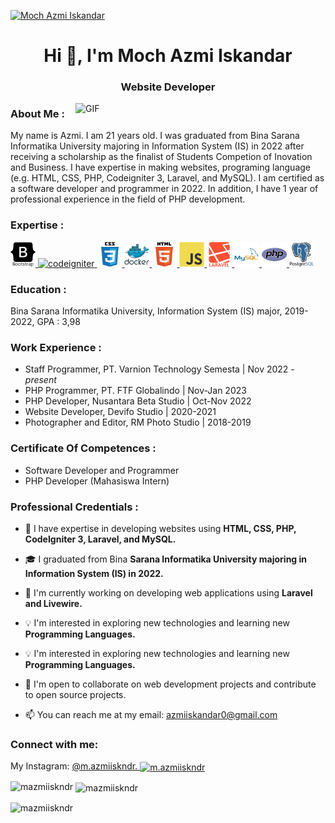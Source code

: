 [![Moch Azmi Iskandar](https://developers.giphy.com/branch/master/static/api-512d36c09662682717108a38bbb5c57d.gif)](https://mazmiiskndr.github.io/)
<h1 align="center">Hi 👋, I'm Moch Azmi Iskandar</h1>
<h3 align="center">Website Developer</h3>
<img align="right" alt="GIF" src="https://mir-s3-cdn-cf.behance.net/project_modules/max_1200/06f21a161921919.63cd7887d0a70.gif" width="400" />
<!-- <p align="left"> <img src="https://komarev.com/ghpvc/?username=mazmiiskndr&label=Profile%20views&color=0e75b6&style=flat" alt="mazmiiskndr" /> </p> -->

<h3 align="left">About Me : </h3>
<p align="left">My name is Azmi. I am 21 years old. I was
graduated from Bina Sarana Informatika University
majoring in Information System (IS) in 2022 after
receiving a scholarship as the finalist of
Students Competion of Inovation and Business. I
have expertise in making websites, programing
language (e.g. HTML, CSS, PHP, Codeigniter 3,
Laravel, and MySQL). I am certified as a software
developer and programmer in 2022. In addition, I
have 1 year of professional experience in the
field of PHP development. </p>


<h3 align="left">Expertise : </h3>
<p align="left"> <a href="https://getbootstrap.com" target="_blank" rel="noreferrer"> <img src="https://raw.githubusercontent.com/devicons/devicon/master/icons/bootstrap/bootstrap-plain-wordmark.svg" alt="bootstrap" width="40" height="40"/> </a> <a href="https://codeigniter.com" target="_blank" rel="noreferrer"> <img src="https://cdn.worldvectorlogo.com/logos/codeigniter.svg" alt="codeigniter" width="40" height="40"/> </a> <a href="https://www.w3schools.com/css/" target="_blank" rel="noreferrer"> <img src="https://raw.githubusercontent.com/devicons/devicon/master/icons/css3/css3-original-wordmark.svg" alt="css3" width="40" height="40"/> </a> <a href="https://www.docker.com/" target="_blank" rel="noreferrer"> <img src="https://raw.githubusercontent.com/devicons/devicon/master/icons/docker/docker-original-wordmark.svg" alt="docker" width="40" height="40"/> </a> <a href="https://www.w3.org/html/" target="_blank" rel="noreferrer"> <img src="https://raw.githubusercontent.com/devicons/devicon/master/icons/html5/html5-original-wordmark.svg" alt="html5" width="40" height="40"/> </a> <a href="https://developer.mozilla.org/en-US/docs/Web/JavaScript" target="_blank" rel="noreferrer"> <img src="https://raw.githubusercontent.com/devicons/devicon/master/icons/javascript/javascript-original.svg" alt="javascript" width="40" height="40"/> </a> <a href="https://laravel.com/" target="_blank" rel="noreferrer"> <img src="https://raw.githubusercontent.com/devicons/devicon/master/icons/laravel/laravel-plain-wordmark.svg" alt="laravel" width="40" height="40"/> </a> <a href="https://www.mysql.com/" target="_blank" rel="noreferrer"> <img src="https://raw.githubusercontent.com/devicons/devicon/master/icons/mysql/mysql-original-wordmark.svg" alt="mysql" width="40" height="40"/> </a> <a href="https://www.php.net" target="_blank" rel="noreferrer"> <img src="https://raw.githubusercontent.com/devicons/devicon/master/icons/php/php-original.svg" alt="php" width="40" height="40"/> </a> <a href="https://www.postgresql.org" target="_blank" rel="noreferrer"> <img src="https://raw.githubusercontent.com/devicons/devicon/master/icons/postgresql/postgresql-original-wordmark.svg" alt="postgresql" width="40" height="40"/> </a> </p>

<h3 align="left">Education : </h3>
<p align="left">Bina Sarana Informatika University, Information System (IS) major, 2019-2022, GPA : 3,98 </p>


<h3 align="left">Work Experience : </h3>
<ul>
    <li>Staff Programmer, PT. Varnion Technology Semesta | Nov 2022 - <i>present</i> </li>
    <li>PHP Programmer, PT. FTF Globalindo | Nov-Jan 2023</li>
    <li>PHP Developer, Nusantara Beta Studio | Oct-Nov 2022</li>
    <li>Website Developer, Devifo Studio | 2020-2021</li>
    <li>Photographer and Editor, RM Photo Studio | 2018-2019</li>
</ul>

<h3 align="left">Certificate Of Competences : </h3>
<ul>
    <li>Software Developer and Programmer </li>
    <li>PHP Developer (Mahasiswa Intern)</li>
</ul>

<h3 align="left">Professional Credentials : </h3>

- 🌟 I have expertise in developing websites using **HTML, CSS, PHP, CodeIgniter 3, Laravel, and MySQL.**

- 🎓 I graduated from Bina **Sarana Informatika University majoring in Information System (IS) in 2022.**

- 🔭 I'm currently working on developing web applications using **Laravel and Livewire.**

- 💡 I'm interested in exploring new technologies and learning new **Programming Languages.**

- 💡 I'm interested in exploring new technologies and learning new **Programming Languages.**

- 🤝 I'm open to collaborate on web development projects and contribute to open source projects.

- 📫 You can reach me at my email: <a href="mailto:azmiiskandar0@gmail.com">azmiiskandar0@gmail.com</a> 


<h3 align="left">Connect with me:</h3>
<p align="left">My Instagram: <a href="https://instagram.com/m.azmiiskndr" target="blank">@m.azmiiskndr. <img align="center" src="https://raw.githubusercontent.com/rahuldkjain/github-profile-readme-generator/master/src/images/icons/Social/instagram.svg" alt="m.azmiiskndr" height="30" width="40" /></a></p>


<p><img align="left" src="https://github-readme-streak-stats.herokuapp.com/?user=mazmiiskndr&" alt="mazmiiskndr" /></p>
<p>&nbsp;<img align="center" src="https://github-readme-stats.vercel.app/api?username=mazmiiskndr&show_icons=true&locale=en" alt="mazmiiskndr" /></p>
<p><img align="center" src="https://github-readme-stats.vercel.app/api/top-langs?username=mazmiiskndr&show_icons=true&locale=en&layout=compact" alt="mazmiiskndr" /></p>



